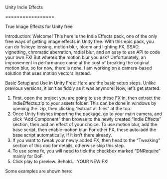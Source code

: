 Unity Indie Effects

=================

True Image Effects for Unity free

Introduction:
Welcome! This here is the Indie Effects pack, one of the only free ways of getting image effects in Unity free. With this epic pack, you can do fisheye lensing, motion blur, bloom and lighting FX, SSAO, vignetting, chromatic aberration, radial blur, and an easy to use API to code your own FX!
But where’s the motion blur you ask? Unfortunately, an improvement in performance came at the cost of breaking the original motion blur, so for now, there is none. I am working on a camera-based solution that uses motion vectors instead.

Basic Setup and Use in Unity Free:
Here are the basic setup steps. Unlike previous versions, it isn’t as fiddly as it was anymore! Now, let’s get started:
1.	First, open the project you are going to use these FX in, then extract the IndieEffects.zip to your assets folder. This can be done in windows by opening the .zip, then clicking “extract all files” at the top.
2.	Once Unity finishes importing the package, go to your main camera, and click “Add Component” then browse to the newly created “Indie Effects” section, then add an effect of your choice. To use motion blur, add the base script, then enable motion blur. For other FX, these auto-add the base script automatically, if it isn’t there already.
3.	If you want to tweak your newly added FX, then head to the “Tweaking” section of this doc for details, otherwise skip this step.
4.	To use some fx, you will need to tick the checkbox marked “DNRequire” mainly for DoF
5.	Click play to preview. Behold… YOUR NEW FX!

Some examples are shown here:
